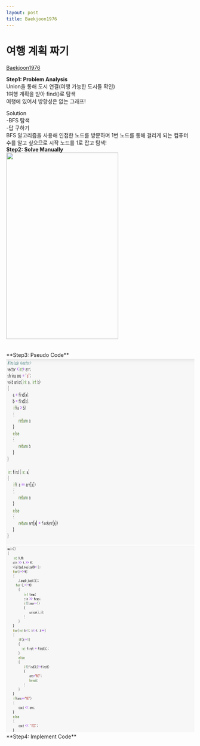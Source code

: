 ```yaml
---
layout: post
title: Baekjoon1976
---
```


# 여행 계획 짜기 #
[Baekjoon1976](https://www.acmicpc.net/problem/1976)


**Step1: Problem Analysis**<br/>
Union을 통해 도시 연결(여행 가능한 도시들 확인)<br/>
1여행 계획을 받아 find()로 탐색<br/>
여행에 있어서 방향성은 없는 그래프!

Solution<br/>
-BFS 탐색<br/>
-답 구하기<br/>
BFS 알고리즘을 사용해 인접한 노드를 방문하며 1번 노드를 통해 걸리게 되는 컴퓨터 수를 알고 싶으므로 시작 노드를 1로 잡고 탐색! <br/>
**Step2: Solve Manually**<br/>
<img src="/_images/Baek1976_1.jpg" width="300" height="500">

<br/>
**Step3: Pseudo Code**<br/>
<img src="/_images/Baek1976_1.png" width="600" height="500">
<img src="/_images/Baek1976_2.png" width="600" height="500">
<br/>
**Step4: Implement Code** 

<script src="https://gist.github.com/growingpenguin/b1743f99d720e6c4d8d4587883ed526f.js"></script>

